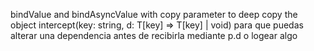 bindValue and bindAsyncValue with copy parameter to deep copy the object
intercept(key: string, d: T[key] => T[key] | void) para que puedas alterar una dependencia antes de recibirla mediante p.d o logear algo